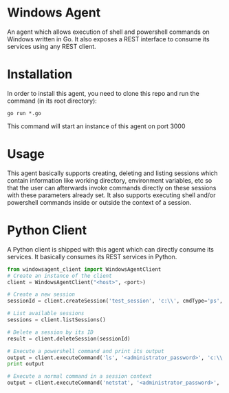 Windows Agent
============
An agent which allows execution of shell and powershell commands on Windows written in Go. It also exposes a REST interface to consume its services using any REST client.

Installation
============
In order to install this agent, you need to clone this repo and run the command (in its root directory):
```
go run *.go
```
This command will start an instance of this agent on port 3000

Usage
==========
This agent basically supports creating, deleting and listing sessions which contain information like working directory, environment variables, etc so that the user can afterwards invoke commands directly on these sessions with these parameters already set. It also supports executing shell and/or powershell commands inside or outside the context of a session.

Python Client
===========
A Python client is shipped with this agent which can directly consume its services. It basically consumes its REST services in Python.

```python
from windowsagent_client import WindowsAgentClient
# Create an instance of the client
client = WindowsAgentClient("<host>", <port>)

# Create a new session
sessionId = client.createSession('test_session', 'c:\\', cmdType='ps', env=[])

# List available sessions
sessions = client.listSessions()

# Delete a session by its ID
result = client.deleteSession(sessionId)

# Execute a powershell command and print its output
output = client.executeCommand('ls', '<administrator_password>', 'c:\\', args=[], env=[], cmdType='ps', sessionId=None)
print output

# Execute a normal command in a session context
output = client.executeCommand('netstat', '<administrator_password>', '', args=['-ntp'], env=[], cmdType='', sessionId=<your_session_id>)
```
